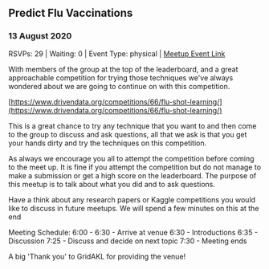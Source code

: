 ## Predict Flu Vaccinations
### 13 August 2020
RSVPs: 29 | Waiting: 0 | Event Type: physical | [Meetup Event Link](https://www.meetup.com/Data-Science-Discussion-Auckland/events/271550923)

With members of the group at the top of the leaderboard, and a great approachable competition for trying those techniques we've always wondered about we are going to continue on with this competition.

[https://www.drivendata.org/competitions/66/flu-shot-learning/](https://www.drivendata.org/competitions/66/flu-shot-learning/)

This is a great chance to try any technique that you want to and then come to the group to discuss and ask questions, all that we ask is that you get your hands dirty and try the techniques on this competition.

As always we encourage you all to attempt the competition before coming to the meet up. It is fine if you attempt the competition but do not manage to make a submission or get a high score on the leaderboard. The purpose of this meetup is to talk about what you did and to ask questions.

Have a think about any research papers or Kaggle competitions you would like to discuss in future meetups. We will spend a few minutes on this at the end

Meeting Schedule:
6:00 - 6:30 - Arrive at venue
6:30 - Introductions
6:35 - Discussion
7:25 - Discuss and decide on next topic
7:30 - Meeting ends

A big 'Thank you' to GridAKL for providing the venue!
